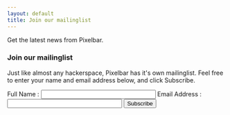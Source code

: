 ```yaml
---
layout: default
title: Join our mailinglist
---
```


<p class="message">
  Get the latest news from Pixelbar.
</p>

### Join our mailinglist

Just like almost any hackerspace, Pixelbar has it's own mailinglist. Feel free to enter your name and email address below, and click Subscribe.

<form id="joinlist">
	Full Name : <input type="text" name="fullname" size="30">
	Email Address : <input type="text" name="email" size="30">
	<input type="hidden" name="digest" value="0">
	<input type="Submit" name="email-button" value="Subscribe">
</form> 


